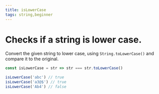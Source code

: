 ```yaml
---
title: isLowerCase
tags: string,beginner
---
```


# Checks if a string is lower case.

Convert the given string to lower case, using `String.toLowerCase()` and compare it to the original.

```js
const isLowerCase = str => str === str.toLowerCase()
```

```js
isLowerCase('abc') // true
isLowerCase('a3@$') // true
isLowerCase('Ab4') // false
```
